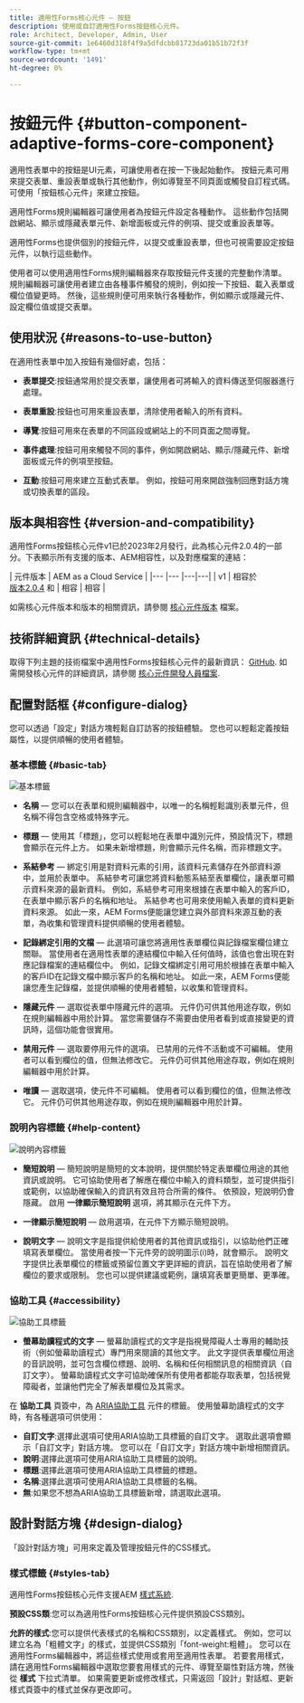 ```yaml
---
title: 適用性Forms核心元件 — 按鈕
description: 使用或自訂適用性Forms按鈕核心元件。
role: Architect, Developer, Admin, User
source-git-commit: 1e6460d318f4f9a5dfdcbb81723da01b51b72f3f
workflow-type: tm+mt
source-wordcount: '1491'
ht-degree: 0%

---
```



# 按鈕元件 {#button-component-adaptive-forms-core-component}

適用性表單中的按鈕是UI元素，可讓使用者在按一下後起始動作。 按鈕元素可用來提交表單、重設表單或執行其他動作，例如導覽至不同頁面或觸發自訂程式碼。 可使用「按鈕核心元件」來建立按鈕。

適用性Forms規則編輯器可讓使用者為按鈕元件設定各種動作。 這些動作包括開啟網站、顯示或隱藏表單元件、新增面板或元件的例項、提交或重設表單等。

適用性Forms也提供個別的按鈕元件，以提交或重設表單，但也可視需要設定按鈕元件，以執行這些動作。

使用者可以使用適用性Forms規則編輯器來存取按鈕元件支援的完整動作清單。 規則編輯器可讓使用者建立由各種事件觸發的規則，例如按一下按鈕、載入表單或欄位值變更時。 然後，這些規則便可用來執行各種動作，例如顯示或隱藏元件、設定欄位值或提交表單。

## 使用狀況 {#reasons-to-use-button}

在適用性表單中加入按鈕有幾個好處，包括：

* **表單提交**:按鈕通常用於提交表單，讓使用者可將輸入的資料傳送至伺服器進行處理。

* **表單重設**:按鈕也可用來重設表單，清除使用者輸入的所有資料。

* **導覽**:按鈕可用來在表單的不同區段或網站上的不同頁面之間導覽。

* **事件處理**:按鈕可用來觸發不同的事件，例如開啟網站、顯示/隱藏元件、新增面板或元件的例項至按鈕。

* **互動**:按鈕可用來建立互動式表單。 例如，按鈕可用來開啟強制回應對話方塊或切換表單的區段。

## 版本與相容性 {#version-and-compatibility}

適用性Forms按鈕核心元件v1已於2023年2月發行，此為核心元件2.0.4的一部分。下表顯示所有支援的版本、AEM相容性，以及對應檔案的連結：

| 元件版本 | AEM as a Cloud Service  |
|--- |--- |---|---|
| v1 | 相容於<br>[版本2.0.4](/help/versions.md) 和 | 相容 | 相容 |

如需核心元件版本和版本的相關資訊，請參閱 [核心元件版本](/help/versions.md) 檔案。

<!-- ## Sample Component Output {#sample-component-output}

To experience the Accordion Component as well as see examples of its configuration options as well as HTML and JSON output, visit the [Component Library](https://adobe.com/go/aem_cmp_library_accordion). -->

## 技術詳細資訊 {#technical-details}

取得下列主題的技術檔案中適用性Forms按鈕核心元件的最新資訊： [GitHub](https://github.com/adobe/aem-core-forms-components/tree/master/ui.af.apps/src/main/content/jcr_root/apps/core/fd/components/form/button/v1/button). 如需開發核心元件的詳細資訊，請參閱 [核心元件開發人員檔案](/help/developing/overview.md).

## 配置對話框 {#configure-dialog}

您可以透過「設定」對話方塊輕鬆自訂訪客的按鈕體驗。 您也可以輕鬆定義按鈕屬性，以提供順暢的使用者體驗。

### 基本標籤 {#basic-tab}

![基本標籤](/help/adaptive-forms/assets/button_basictab.png)

* **名稱**  — 您可以在表單和規則編輯器中，以唯一的名稱輕鬆識別表單元件，但名稱不得包含空格或特殊字元。

* **標題**  — 使用其「標題」，您可以輕鬆地在表單中識別元件，預設情況下，標題會顯示在元件上方。 如果未新增標題，則會顯示元件名稱，而非標題文字。

* **系結參考**  — 綁定引用是對資料元素的引用，該資料元素儲存在外部資料源中，並用於表單中。 系結參考可讓您將資料動態系結至表單欄位，讓表單可顯示資料來源的最新資料。 例如，系結參考可用來根據在表單中輸入的客戶ID，在表單中顯示客戶的名稱和地址。 系結參考也可用來使用輸入表單的資料更新資料來源。 如此一來，AEM Forms便能讓您建立與外部資料來源互動的表單，為收集和管理資料提供順暢的使用者體驗。

* **記錄綁定引用的文檔**  — 此選項可讓您將適用性表單欄位與記錄檔案欄位建立關聯。 當使用者在適用性表單的連結欄位中輸入任何值時，該值也會出現在對應記錄檔案的連結欄位中。 例如，記錄文檔綁定引用可用於根據在表單中輸入的客戶ID在記錄文檔中顯示客戶的名稱和地址。 如此一來，AEM Forms便能讓您產生記錄檔，並提供順暢的使用者體驗，以收集和管理資料。

* **隱藏元件**  — 選取從表單中隱藏元件的選項。 元件仍可供其他用途存取，例如在規則編輯器中用於計算。 當您需要儲存不需要由使用者看到或直接變更的資訊時，這個功能會很實用。
* **禁用元件**  — 選取要停用元件的選項。 已禁用的元件不活動或不可編輯。 使用者可以看到欄位的值，但無法修改它。 元件仍可供其他用途存取，例如在規則編輯器中用於計算。
* **唯讀**  — 選取選項，使元件不可編輯。 使用者可以看到欄位的值，但無法修改它。 元件仍可供其他用途存取，例如在規則編輯器中用於計算。

### 說明內容標籤 {#help-content}

![說明內容標籤](/help/adaptive-forms/assets/button_helptab.png)

* **簡短說明**  — 簡短說明是簡短的文本說明，提供關於特定表單欄位用途的其他資訊或說明。 它可協助使用者了解應在欄位中輸入的資料類型，並可提供指引或範例，以協助確保輸入的資訊有效且符合所需的條件。 依預設，短說明仍會隱藏。 啟用 **一律顯示簡短說明** 選項，將其顯示在元件下方。

* **一律顯示簡短說明**  — 啟用選項，在元件下方顯示簡短說明。

* **說明文字**  — 說明文字是指提供給使用者的其他資訊或指引，以協助他們正確填寫表單欄位。 當使用者按一下元件旁的說明圖示(i)時，就會顯示。 說明文字提供比表單欄位的標籤或預留位置文字更詳細的資訊，旨在協助使用者了解欄位的要求或限制。 您也可以提供建議或範例，讓填寫表單更簡單、更準確。

### 協助工具 {#accessibility}

![協助工具標籤](/help/adaptive-forms/assets/button_accessibilitytab.png)


* **螢幕助讀程式的文字**  — 螢幕助讀程式的文字是指視覺障礙人士專用的輔助技術（例如螢幕助讀程式）專門用來閱讀的其他文字。 此文字提供表單欄位用途的音訊說明，並可包含欄位標題、說明、名稱和任何相關訊息的相關資訊（自訂文字）。 螢幕助讀程式文字可協助確保所有使用者都能存取表單，包括視覺障礙者，並讓他們完全了解表單欄位及其需求。

在 **協助工具** 頁簽中，為 [ARIA協助工具](https://www.w3.org/WAI/standards-guidelines/aria/) 元件的標籤。 使用螢幕助讀程式的文字時，有各種選項可供使用：

* **自訂文字**:選擇此選項可使用ARIA協助工具標籤的自訂文字。 選取此選項會顯示「自訂文字」對話方塊。 您可以在「自訂文字」對話方塊中新增相關資訊。
* **說明**:選擇此選項可使用ARIA協助工具標籤的說明。
* **標題**:選擇此選項可使用ARIA協助工具標籤的標題。
* **名稱**:選擇此選項可使用ARIA協助工具標籤的名稱。
* **無**:如果您不想為ARIA協助工具標籤新增，請選取此選項。

## 設計對話方塊 {#design-dialog}

「設計對話方塊」可用來定義及管理按鈕元件的CSS樣式。

### 樣式標籤 {#styles-tab}

適用性Forms按鈕核心元件支援AEM [樣式系統](/help/get-started/authoring.md#component-styling).

**預設CSS類**:您可以為適用性Forms按鈕核心元件提供預設CSS類別。

**允許的樣式**:您可以提供代表樣式的名稱和CSS類別，以定義樣式。 例如，您可以建立名為「粗體文字」的樣式，並提供CSS類別「font-weight:粗體」。 您可以在適用性Forms編輯器中，將這些樣式使用或套用至適用性表單。 若要套用樣式，請在適用性Forms編輯器中選取您要套用樣式的元件、導覽至屬性對話方塊，然後從 **樣式** 下拉式清單。 如果需要更新或修改樣式，只需返回「設計」對話框、更新樣式頁簽中的樣式並保存更改即可。

